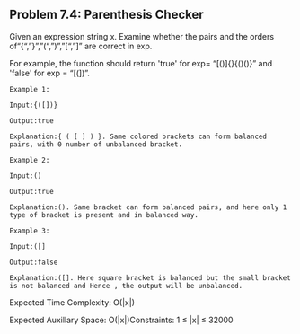 ## Problem 7.4: Parenthesis Checker

Given an expression string x. Examine whether the pairs and the orders of“{“,”}”,”(“,”)”,”[“,”]” are correct in exp.

For example, the function should return 'true' for exp= “[()]{}{()()}” and 'false' for exp = “[(])”.

```
Example 1:

Input:{([])}

Output:true

Explanation:{ ( [ ] ) }. Same colored brackets can form balanced pairs, with 0 number of unbalanced bracket.
```
```
Example 2:

Input:()

Output:true

Explanation:(). Same bracket can form balanced pairs, and here only 1 type of bracket is present and in balanced way.
```
```
Example 3:

Input:([]

Output:false

Explanation:([]. Here square bracket is balanced but the small bracket is not balanced and Hence , the output will be unbalanced.
```
Expected Time Complexity: O(|x|) 

Expected Auxillary Space: O(|x|)Constraints: 1 ≤ |x| ≤ 32000